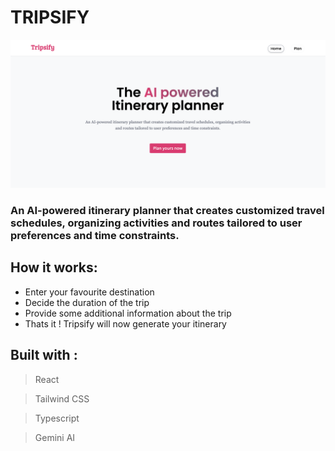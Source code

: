 # TRIPSIFY

![Tripsify Image](./src/assets/readme-heroimg.png)

### An AI-powered itinerary planner that creates customized travel schedules, organizing activities and routes tailored to user preferences and time constraints.

## How it works:

- Enter your favourite destination
- Decide the duration of the trip
- Provide some additional information about the trip
- Thats it ! Tripsify will now generate your itinerary

## Built with :

> React

> Tailwind CSS

> Typescript

> Gemini AI
